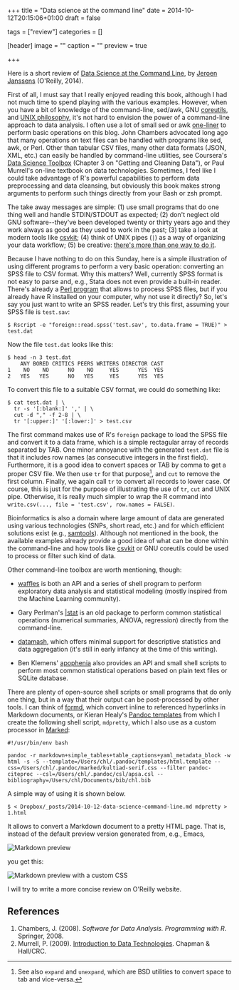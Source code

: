 +++
title = "Data science at the command line"
date = 2014-10-12T20:15:06+01:00
draft = false

tags = ["review"]
categories = []

[header]
image = ""
caption = ""
preview = true

+++

Here is a short review of [Data Science at the Command Line](http://datascienceatthecommandline.com), by [Jeroen Janssens](http://jeroenjanssens.com) (O'Reilly, 2014).


First of all, I must say that I really enjoyed reading this book, although I had not much time to spend playing with the various examples. However, when you have a bit of knowledge of the command-line, sed/awk, GNU [coreutils](http://www.gnu.org/software/coreutils/), and [UNIX philosophy](http://www.faqs.org/docs/artu/ch01s06.html), it's not hard to envision the power of a command-line approach to data analysis. I often use a lot of small sed or awk [one-liner](http://www.osnews.com/story/21004/Awk_and_Sed_One-Liners_Explained) to perform basic operations on this blog. John Chambers advocated long ago that many operations on text files can be handled with programs like sed, awk, or Perl. Other than tabular CSV files, many other data formats (JSON, XML, etc.) can easily be handled by command-line utilities, see Coursera's [Data Science Toolbox](https://www.coursera.org/specialization/jhudatascience) (Chapter 3 on "Getting and Cleaning Data"), or Paul Murrell's on-line textbook on data technologies. Sometimes, I feel like I could take advantage of R's powerful capabilities to perform data preprocessing and data cleansing, but obviously this book makes strong arguments to perform such things directly from your Bash or zsh prompt.

The take away messages are simple: (1) use small programs that do one thing well and handle STDIN/STDOUT as expected; (2) don't neglect old GNU software--they've been developed twenty or thirty years ago and they work always as good as they used to work in the past; (3) take a look at modern tools like [csvkit](https://csvkit.readthedocs.org/en/0.9.0/); (4) think of UNIX pipes (`|`) as a way of organizing your data workflow; (5) be creative: [there's more than one way to do it](http://c2.com/cgi/wiki?ThereIsMoreThanOneWayToDoIt).

Because I have nothing to do on this Sunday, here is a simple illustration of using different programs to perform a very basic operation: converting an SPSS file to CSV format. Why this matters? Well, currently SPSS format is not easy to parse and, e.g., Stata does not even provide a built-in reader. There's already a [Perl program](http://czep.net/data/spssread/) that allows to process SPSS files, but if you already have R installed on your computer, why not use it directly? So, let's say you just want to write an SPSS reader. Let's try this first, assuming your SPSS file is `test.sav`:

```
$ Rscript -e "foreign::read.spss('test.sav', to.data.frame = TRUE)" > test.dat
```

Now the file `test.dat` looks like this:

```
$ head -n 3 test.dat
    ANY BORED CRITICS PEERS WRITERS DIRECTOR CAST
1    NO    NO      NO    NO     YES      YES  YES
2   YES   YES      NO   YES     YES      YES  YES
```

To convert this file to a suitable CSV format, we could do something like:

```
$ cat test.dat | \
  tr -s '[:blank:]' ',' | \
  cut -d "," -f 2-8 | \
  tr '[:upper:]' '[:lower:]' > test.csv
```

The first command makes use of R's `foreign` package to load the SPSS file and convert it to a data frame, which is a simple rectagular array of records separated by TAB. One minor annoyance with the generated `test.dat` file is that it includes row names (as consecutive integers in the first field). Furthermore, it is a good idea to convert spaces or TAB by comma to get a proper CSV file. We then use `tr` for that purpose[^1], and `cut` to remove the first column. Finally, we again call `tr` to convert all records to lower case. Of course, this is just for the purpose of illustrating the use of `tr`, `cut` and UNIX pipe. Otherwise, it is really much simpler to wrap the R command into `write.csv(..., file = 'test.csv', row.names = FALSE)`.

Bioinformatics is also a domain where large amount of data are generated using various technologies (SNPs, short read, etc.) and for which efficient solutions exist (e.g., [samtools](http://www.htslib.org)). Although not mentioned in the book, the available examples already provide a good idea of what can be done within the command-line and how tools like [csvkit](https://csvkit.readthedocs.org/en/0.9.0/) or GNU coreutils could be used to process or filter such kind of data.

Other command-line toolbox are worth mentioning, though:

- [waffles](http://waffles.sourceforge.net) is both an API and a series of shell program to perform exploratory data analysis and statistical modeling (mostly inspired from the Machine Learning community).

- Gary Perlman's [|stat](http://hcibib.org/perlman/stat/) is an old package to perform common statistical operations (numerical summaries, ANOVA, regression) directly from the command-line.

- [datamash](http://www.gnu.org/software/datamash/), which offers minimal support for descriptive statistics and data aggregation (it's still in early infancy at the time of this writing).

- Ben Klemens' [apophenia](http://apophenia.info) also provides an API and small shell scripts to perform most common statistical operations based on plain text files or SQLite database.

There are plenty of open-source shell scripts or small programs that do only one thing, but in a way that their output can be post-processed by other tools. I can think of [formd](http://drbunsen.github.io/formd/), which convert inline to referenced hyperlinks in Markdown documents, or Kieran Healy's [Pandoc templates](https://github.com/kjhealy/pandoc-templates) from which I create the following shell script, `mdpretty`, which I also use as a custom processor in [Marked](http://marked2app.com):

```
#!/usr/bin/env bash

pandoc -r markdown+simple_tables+table_captions+yaml_metadata_block -w html -s -S --template=/Users/chl/.pandoc/templates/html.template --css=/Users/chl/.pandoc/marked/kultiad-serif.css --filter pandoc-citeproc --csl=/Users/chl/.pandoc/csl/apsa.csl --bibliography=/Users/chl/Documents/bib/chl.bib
```

A simple way of using it is shown below.

```
$ < Dropbox/_posts/2014-10-12-data-science-command-line.md mdpretty > 1.html
```

It allows to convert a Markdown document to a pretty HTML page. That is, instead of the default preview version generated from, e.g., Emacs, 

![Markdown preview](/img/2014-10-12-11-40-53.png)

you get this:

![Markdown preview with a custom CSS](/img/2014-10-12-11-42-27.png)

I will try to write a more concise review on O'Reilly website.
 

## References

1. Chambers, J. (2008). *Software for Data Analysis. Programming with R*. Springer, 2008.
2. Murrell, P. (2009). [Introduction to Data Technologies](https://www.stat.auckland.ac.nz/~paul/ItDT/). Chapman & Hall/CRC.


[^1]: See also `expand` and `unexpand`, which are BSD utilities to convert space to tab and vice-versa.
